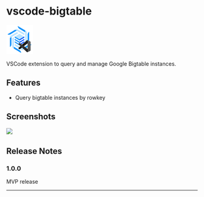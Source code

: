 # vscode-bigtable

<img src="resources/icon.png" width="70" />

VSCode extension to query and manage Google Bigtable instances.

## Features

- Query bigtable instances by rowkey

## Screenshots

<img src="https://user-images.githubusercontent.com/4029423/169649081-490b46c3-6453-460a-a52b-145004ca7e50.png" />

## Release Notes

### 1.0.0

MVP release

---
